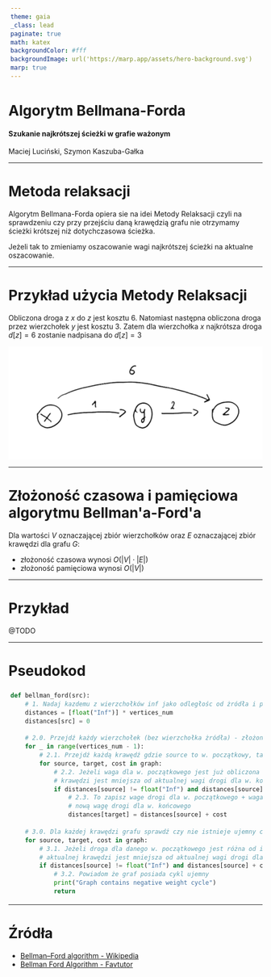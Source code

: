 ```yaml
---
theme: gaia
_class: lead
paginate: true
math: katex
backgroundColor: #fff
backgroundImage: url('https://marp.app/assets/hero-background.svg')
marp: true
---
```


<style>
{
  font-size: 32px;
  padding: 1rem 1.5rem;
}
</style>

# Algorytm Bellmana-Forda

#### Szukanie najkrótszej ścieżki w grafie ważonym

Maciej Luciński, Szymon Kaszuba-Gałka

---

# Metoda relaksacji

Algorytm Bellmana-Forda opiera sie na idei Metody Relaksacji czyli na sprawdzeniu czy przy przejściu daną krawędzią grafu nie otrzymamy ścieżki krótszej niż dotychczasowa ścieżka.

Jeżeli tak to zmieniamy oszacowanie wagi najkrótszej ścieżki na aktualne oszacowanie.

---

# Przykład użycia Metody Relaksacji

Obliczona droga z $x$ do $z$ jest kosztu $6$. Natomiast następna obliczona droga przez wierzchołek $y$ jest kosztu $3$. Zatem dla wierzchołka $x$ najkrótsza droga $d[z] = 6$ zostanie nadpisana do $d[z] = 3$

<style>
img[alt~="center"] {
  display: block;
  margin: 0 auto;
}
</style>

![w:22cm center](./przyklad_relaksacji.png)

---

# Złożoność czasowa i pamięciowa algorytmu Bellman'a-Ford'a

Dla wartości $V$ oznaczającej zbiór wierzchołków oraz $E$ oznaczającej zbiór krawędzi dla grafu $G$:

- złożoność czasowa wynosi $O(|V| \cdot |E|)$
- złożoność pamięciowa wynosi $O(|V|)$

---

# Przykład

@TODO

---

# Pseudokod

<style scoped>
pre {
   background-color: rgb(25, 25, 25);
   border-radius: 0.5rem;
   padding: 0.25rem;
}
</style>

```python
def bellman_ford(src):
    # 1. Nadaj kazdemu z wierzchołków inf jako odległośc od żródła i przypisz żródłu odległość od niego samego == 0
    distances = [float("Inf")] * vertices_num
    distances[src] = 0

    # 2.0. Przejdź każdy wierzchołek (bez wierzchołka żródła) - złożoność obliczeniowa O(|V|*|E|)
    for _ in range(vertices_num - 1):
        # 2.1. Przejdź każdą krawędź gdzie source to w. początkowy, target to w. końcowy a cost to waga
        for source, target, cost in graph:
            # 2.2. Jeżeli waga dla w. początkowego jest już obliczona i waga drogi dla w. początkowego + waga aktualnej
            # krawędzi jest mniejsza od aktualnej wagi drogi dla w. końcowego (skorzystanie z Metody Relaksacji)
            if distances[source] != float("Inf") and distances[source] + cost < distances[target]:
                # 2.3. To zapisz wage drogi dla w. początkowego + waga aktualnej krawędzi jako
                # nową wagę drogi dla w. końcowego
                distances[target] = distances[source] + cost

    # 3.0. Dla każdej krawędzi grafu sprawdź czy nie istnieje ujemny cykl - złożoność obliczeniowa O(|E|)
    for source, target, cost in graph:
        # 3.1. Jeżeli droga dla danego w. początkowego jest różna od inf i waga drogi dla w. początkowego + waga
        # aktualnej krawędzi jest mniejsza od aktualnej wagi drogi dla w. końcowego
        if distances[source] != float("Inf") and distances[source] + cost < distances[target]:
            # 3.2. Powiadom że graf posiada cykl ujemny
            print("Graph contains negative weight cycle")
            return
```

---

# Źródła

- [Bellman–Ford algorithm - Wikipedia](https://en.wikipedia.org/wiki/Bellman%E2%80%93Ford_algorithm)
- [Bellman Ford Algorithm - Favtutor](https://favtutor.com/blogs/bellman-ford-python)
